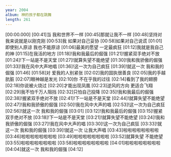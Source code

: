 ```yaml
---
year: 2004
album: 神的孩子都在跳舞
length: 261
---
```

[00:00.000]
[00:41]当 我和世界不一样
[00:45]那就让我不一样
[00:48]坚持对我来说就是以刚克刚
[00:53]我 如果对自己妥协
[00:58]如果对自己说谎
[01:01]即使别人原谅 我也不能原谅
[01:06]最美的愿望 一定最疯狂
[01:12]我就是我自己的神
[01:15]在我活的地方
[01:18]!我和我最后的倔强
[01:21]!握紧双手绝对不放
[01:24]!下一站是不是天堂
[01:27]!就算失望不能绝望
[01:30]!我和我骄傲的倔强
[01:33]!我在风中大声地唱
[01:36]!这一次为自己疯狂
[01:39]!就这一次 我和我的倔强
[01:46]
[01:58]对 爱我的人别紧张
[02:02]我的固执很善良
[02:05]我的手越肮脏
[02:07]眼神越是发光
[02:10]你 不在乎我的过往
[02:14]看到了我的翅膀
[02:18]你说被火烧过
[02:20]才能出现凤凰
[02:23]逆风的方向 更适合飞翔
[02:29]我不怕千万人阻挡
[02:32]只怕自己投降
[02:35]!我和我最后的倔强
[02:38]!握紧双手绝对不放
[02:41]!下一站是不是天堂
[02:44]!就算失望不能绝望
[02:47]!我和我骄傲的倔强
[02:50]!我在风中大声的唱
[02:53]!这一次为自己疯狂
[02:56]!就这一次 我和我的倔强
[03:01]
[03:12]!我和我最后的倔强
[03:15]!握紧双手绝对不放
[03:18]!下一站是不是天堂
[03:21]!就算失望不能绝望
[03:24]!我和我骄傲的倔强
[03:27]!我在风中大声的唱
[03:30]!这一次为自己疯狂
[03:33]!就这一次 我和我的倔强
[03:39]!就这一次 让我大声唱
[03:43]啦啦啦啦啦啦啦啦
[03:46]啦啦啦啦啦啦啦啦
[03:49]啦啦啦啦啦啦啦啦
[03:52]就算失望 不能绝望
[03:55]啦啦啦啦啦啦啦啦
[03:58]啦啦啦啦啦啦啦啦
[04:01]啦啦啦啦啦啦啦啦
[04:04]就这一次 我和我的倔强
[04:12]
